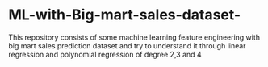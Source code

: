 # ML-with-Big-mart-sales-dataset-
This repository consists of some machine learning feature engineering with big mart sales prediction dataset and try to understand it through linear regression and polynomial regression of degree 2,3 and 4
